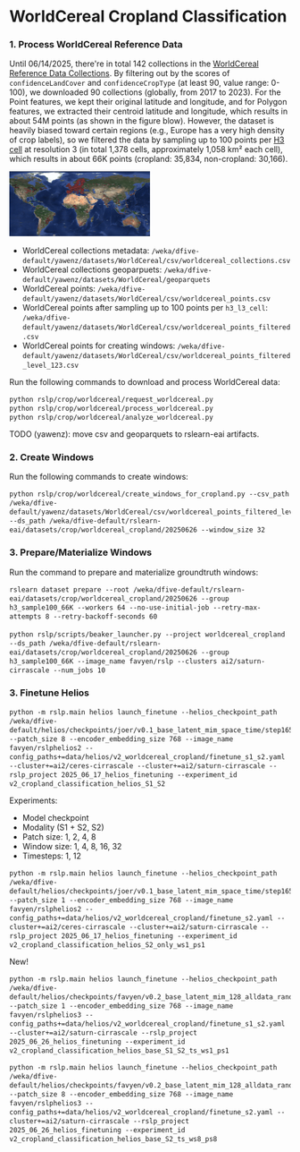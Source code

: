 # WorldCereal Cropland Classification


### 1. Process WorldCereal Reference Data

Until 06/14/2025, there're in total 142 collections in the [WorldCereal Reference Data Collections](https://ewoc-rdm-ui.iiasa.ac.at/map). By filtering out by the scores of `confidenceLandCover` and `confidenceCropType` (at least 90, value range: 0-100), we downloaded 90 collections (globally, from 2017 to 2023). For the Point features, we kept their original latitude and longitude, and for Polygon features, we extracted their centroid latitude and longitude, which results in about 54M points (as shown in the figure blow). However, the dataset is heavily biased toward certain regions (e.g., Europe has a very high density of crop labels), so we filtered the data by sampling up to 100 points per [H3 cell](https://h3geo.org/) at resolution 3 (in total 1,378 cells, approximately 1,058 km² each cell), which results in about 66K points (cropland: 35,834, non-cropland: 30,166).

<img src="figures/worldcereal_points.png" alt="points" width="50%">

- WorldCereal collections metadata: `/weka/dfive-default/yawenz/datasets/WorldCereal/csv/worldcereal_collections.csv`
- WorldCereal collections geoparpuets: `/weka/dfive-default/yawenz/datasets/WorldCereal/geoparquets`
- WorldCereal points: `/weka/dfive-default/yawenz/datasets/WorldCereal/csv/worldcereal_points.csv`
- WorldCereal points after sampling up to 100 points per `h3_l3_cell`: `/weka/dfive-default/yawenz/datasets/WorldCereal/csv/worldcereal_points_filtered.csv`
- WorldCereal points for creating windows: `/weka/dfive-default/yawenz/datasets/WorldCereal/csv/worldcereal_points_filtered_level_123.csv`

Run the following commands to download and process WorldCereal data:
```
python rslp/crop/worldcereal/request_worldcereal.py
python rslp/crop/worldcereal/process_worldcereal.py
python rslp/crop/worldcereal/analyze_worldcereal.py
```

TODO (yawenz): move csv and geoparquets to rslearn-eai artifacts.

### 2. Create Windows

Run the following commands to create windows:
```
python rslp/crop/worldcereal/create_windows_for_cropland.py --csv_path /weka/dfive-default/yawenz/datasets/WorldCereal/csv/worldcereal_points_filtered_level_123.csv --ds_path /weka/dfive-default/rslearn-eai/datasets/crop/worldcereal_cropland/20250626 --window_size 32
```

### 3. Prepare/Materialize Windows

Run the command to prepare and materialize groundtruth windows:
```
rslearn dataset prepare --root /weka/dfive-default/rslearn-eai/datasets/crop/worldcereal_cropland/20250626 --group h3_sample100_66K --workers 64 --no-use-initial-job --retry-max-attempts 8 --retry-backoff-seconds 60

python rslp/scripts/beaker_launcher.py --project worldcereal_cropland --ds_path /weka/dfive-default/rslearn-eai/datasets/crop/worldcereal_cropland/20250626 --group h3_sample100_66K --image_name favyen/rslp --clusters ai2/saturn-cirrascale --num_jobs 10
```

### 3. Finetune Helios

```
python -m rslp.main helios launch_finetune --helios_checkpoint_path /weka/dfive-default/helios/checkpoints/joer/v0.1_base_latent_mim_space_time/step165000 --patch_size 8 --encoder_embedding_size 768 --image_name favyen/rslphelios2 --config_paths+=data/helios/v2_worldcereal_cropland/finetune_s1_s2.yaml --cluster+=ai2/ceres-cirrascale --cluster+=ai2/saturn-cirrascale --rslp_project 2025_06_17_helios_finetuning --experiment_id v2_cropland_classification_helios_S1_S2
```

Experiments:

- Model checkpoint
- Modality (S1 + S2, S2)
- Patch size: 1, 2, 4, 8
- Window size: 1, 4, 8, 16, 32
- Timesteps: 1, 12


```
python -m rslp.main helios launch_finetune --helios_checkpoint_path /weka/dfive-default/helios/checkpoints/joer/v0.1_base_latent_mim_space_time/step165000 --patch_size 1 --encoder_embedding_size 768 --image_name favyen/rslphelios2 --config_paths+=data/helios/v2_worldcereal_cropland/finetune_s2.yaml --cluster+=ai2/ceres-cirrascale --cluster+=ai2/saturn-cirrascale --rslp_project 2025_06_17_helios_finetuning --experiment_id v2_cropland_classification_helios_S2_only_ws1_ps1
```

New!

```
python -m rslp.main helios launch_finetune --helios_checkpoint_path /weka/dfive-default/helios/checkpoints/favyen/v0.2_base_latent_mim_128_alldata_random_fixed_modality_0.5/step320000 --patch_size 1 --encoder_embedding_size 768 --image_name favyen/rslphelios3 --config_paths+=data/helios/v2_worldcereal_cropland/finetune_s1_s2.yaml --cluster+=ai2/saturn-cirrascale --rslp_project 2025_06_26_helios_finetuning --experiment_id v2_cropland_classification_helios_base_S1_S2_ts_ws1_ps1
```

```
python -m rslp.main helios launch_finetune --helios_checkpoint_path /weka/dfive-default/helios/checkpoints/favyen/v0.2_base_latent_mim_128_alldata_random_fixed_modality_0.5/step320000 --patch_size 8 --encoder_embedding_size 768 --image_name favyen/rslphelios3 --config_paths+=data/helios/v2_worldcereal_cropland/finetune_s2.yaml --cluster+=ai2/saturn-cirrascale --rslp_project 2025_06_26_helios_finetuning --experiment_id v2_cropland_classification_helios_base_S2_ts_ws8_ps8
```
